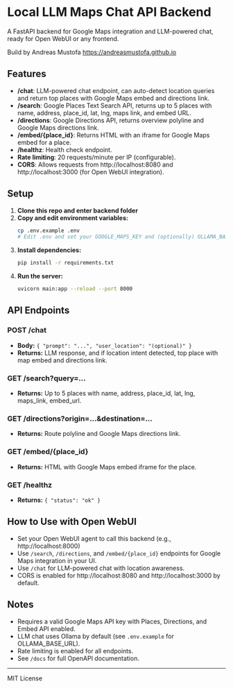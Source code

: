 # Local LLM Maps Chat API Backend

A FastAPI backend for Google Maps integration and LLM-powered chat, ready for Open WebUI or any frontend.

Build by Andreas Mustofa
https://andreasmustofa.github.io

## Features

- **/chat**: LLM-powered chat endpoint, can auto-detect location queries and return top places with Google Maps embed and directions link.
- **/search**: Google Places Text Search API, returns up to 5 places with name, address, place_id, lat, lng, maps link, and embed URL.
- **/directions**: Google Directions API, returns overview polyline and Google Maps directions link.
- **/embed/{place_id}**: Returns HTML with an iframe for Google Maps embed for a place.
- **/healthz**: Health check endpoint.
- **Rate limiting**: 20 requests/minute per IP (configurable).
- **CORS**: Allows requests from http://localhost:8080 and http://localhost:3000 (for Open WebUI integration).

## Setup

1. **Clone this repo and enter backend folder**
2. **Copy and edit environment variables:**
   ```sh
   cp .env.example .env
   # Edit .env and set your GOOGLE_MAPS_KEY and (optionally) OLLAMA_BASE_URL
   ```
3. **Install dependencies:**
   ```sh
   pip install -r requirements.txt
   ```
4. **Run the server:**
   ```sh
   uvicorn main:app --reload --port 8000
   ```

## API Endpoints

### POST /chat
- **Body:** `{ "prompt": "...", "user_location": "(optional)" }`
- **Returns:** LLM response, and if location intent detected, top place with map embed and directions link.

### GET /search?query=...
- **Returns:** Up to 5 places with name, address, place_id, lat, lng, maps_link, embed_url.

### GET /directions?origin=...&destination=...
- **Returns:** Route polyline and Google Maps directions link.

### GET /embed/{place_id}
- **Returns:** HTML with Google Maps embed iframe for the place.

### GET /healthz
- **Returns:** `{ "status": "ok" }`

## How to Use with Open WebUI
- Set your Open WebUI agent to call this backend (e.g., http://localhost:8000)
- Use `/search`, `/directions`, and `/embed/{place_id}` endpoints for Google Maps integration in your UI.
- Use `/chat` for LLM-powered chat with location awareness.
- CORS is enabled for http://localhost:8080 and http://localhost:3000 by default.

## Notes
- Requires a valid Google Maps API key with Places, Directions, and Embed API enabled.
- LLM chat uses Ollama by default (see `.env.example` for OLLAMA_BASE_URL).
- Rate limiting is enabled for all endpoints.
- See `/docs` for full OpenAPI documentation.

---

MIT License
